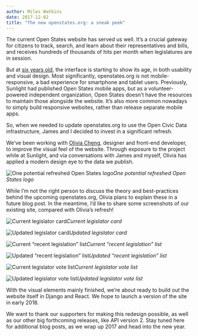 ```yaml
---
author: Miles Watkins
date: 2017-12-02
title: "The new openstates.org: a sneak peek"
---
```


The current Open States website has served us well. It’s a crucial gateway for citizens to track, search, and learn about their representatives and bills, and receives hundreds of thousands of hits per month when legislatures are in session.

But at [six years old](https://github.com/openstates/openstates.org/commits/master?after=d1fafc81fd705c60f2f61fabfb28aac3428467c1+1435), the interface is starting to show its age, in both usability and visual design. Most significantly, openstates.org is not mobile-responsive, a bad experience for smartphone and tablet users. Previously, Sunlight had published Open States mobile apps, but as a volunteer-powered independent organization, Open States doesn’t have the resources to maintain those alongside the website. It’s also more common nowadays to simply build responsive websites, rather than release separate mobile apps.

So, when we needed to update openstates.org to use the Open Civic Data infrastructure, James and I decided to invest in a significant refresh.

We’ve been working with [Olivia Cheng](https://heyitsolivia.com/), designer and front-end developer, to improve the visual feel of the website. Through exposure to the project while at Sunlight, and via conversations with James and myself, Olivia has applied a modern design eye to the data we publish.

![One potential refreshed Open States logo](/img/old/lwyYMTtGVgDQ7qMe6sYkrA.png)*One potential refreshed Open States logo*

While I’m not the right person to discuss the theory and best-practices behind the upcoming openstates.org, Olivia plans to explain these in a future blog post. In the meantime, I’d like to share some screenshots of our existing site, compared with Olivia’s refresh!

![Current legislator card](/img/old/3OMVjOLCcM9hsXs3DmlfcQ.png)*Current legislator card*

![Updated legislator card](/img/old/eQcg5KFfxGtkO-FcN-CEwg.png)*Updated legislator card*

![Current “recent legislation” list](/img/old/vE8949EW6V0sLQmczRjtpg.png)*Current “recent legislation” list*

![Updated “recent legislation” list](/img/old/uU2FU5TFcX5j64gpFhB6zg.png)*Updated “recent legislation” list*

![Current legislator vote list](/img/old/czTHkLwGTKRCVmjTvjTqCg.png)*Current legislator vote list*

![Updated legislator vote list](/img/old/X5IWtRa6uCDSC0HUdLU26g.png)*Updated legislator vote list*

With the visual elements mainly finished, we’re about ready to build out the website itself in Django and React. We hope to launch a version of the site in early 2018.

We want to thank our supporters for making this redesign possible, as well as our other big forthcoming releases, like API version 2. Stay tuned here for additional blog posts, as we wrap up 2017 and head into the new year.
